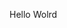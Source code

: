 Hello Wolrd
















































































































































































































































































































































































































































































































































































































































































































































































































































































































































































































































































































































































































































































































































































































































































































































































































































































































































































































































































































































































































































































































































































































































































































































































































































































































































































































